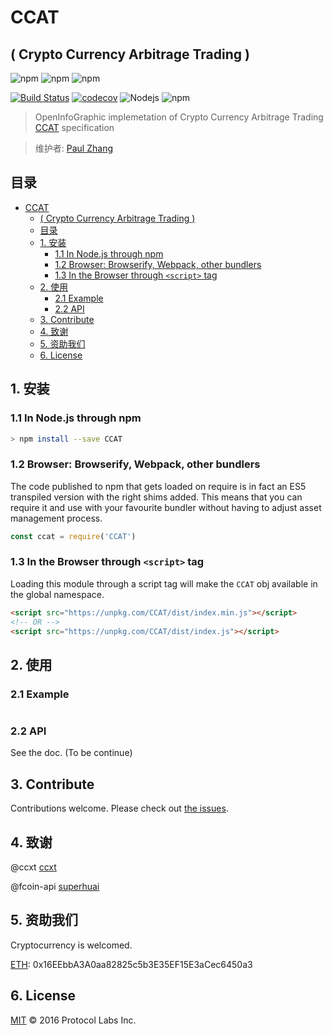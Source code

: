 # CCAT
## ( Crypto Currency Arbitrage Trading )

![npm](https://img.shields.io/badge/Project-CCAT-blue.svg?style=plastic)
![npm](https://img.shields.io/badge/Status-Devloping-blue.svg?style=plastic)
![npm](https://img.shields.io/badge/Made%20by-OpenInfoGraphic-blue.svg?style=plastic)

[![Build Status](http://45.76.208.48:8080/buildStatus/icon?job=CCAT&style=plastic)](http://45.76.208.48:8080/job/CCAT/)
[![codecov](https://codecov.io/gh/OpenInfoGraphic/CCAT/branch/master/graph/badge.svg?style=plastic)](https://codecov.io/gh/OpenInfoGraphic/CCAT)
![Nodejs](https://img.shields.io/badge/Node.js-%3E%3D8.11.0-orange.svg?style=plastic)
![npm](https://img.shields.io/badge/npm-%3E%3D6.0.0-orange.svg?style=plastic)

> OpenInfoGraphic implemetation of Crypto Currency Arbitrage Trading
[CCAT](https://github.com/OpenInfoGraphic/CCAT) specification

> 维护者:
[Paul Zhang](https://github.com/paulplayer)

## 目录
<!-- TOC depthFrom:1 depthTo:6 withLinks:1 updateOnSave:1 orderedList:0 -->

- [CCAT](#ccat)
	- [( Crypto Currency Arbitrage Trading )](#-crypto-currency-arbitrage-trading-)
	- [目录](#目录)
	- [1. 安装](#1-安装)
		- [1.1 In Node.js through npm](#11-in-nodejs-through-npm)
		- [1.2 Browser: Browserify, Webpack, other bundlers](#12-browser-browserify-webpack-other-bundlers)
		- [1.3 In the Browser through `<script>` tag](#13-in-the-browser-through-script-tag)
	- [2. 使用](#2-使用)
		- [2.1 Example](#21-example)
		- [2.2 API](#22-api)
	- [3. Contribute](#3-contribute)
	- [4. 致谢](#4-致谢)
	- [5. 资助我们](#5-资助我们)
	- [6. License](#6-license)

<!-- /TOC -->

## 1. 安装

### 1.1 In Node.js through npm

```bash
> npm install --save CCAT
```

### 1.2 Browser: Browserify, Webpack, other bundlers

The code published to npm that gets loaded on require is in fact an ES5 transpiled version with the right shims added. This means that you can require it and use with your favourite bundler without having to adjust asset management process.

```js
const ccat = require('CCAT')
```


### 1.3 In the Browser through `<script>` tag

Loading this module through a script tag will make the ```CCAT``` obj available in the global namespace.

```html
<script src="https://unpkg.com/CCAT/dist/index.min.js"></script>
<!-- OR -->
<script src="https://unpkg.com/CCAT/dist/index.js"></script>
```

## 2. 使用

### 2.1 Example

```JavaScript

```

### 2.2 API

See the doc. (To be continue)


## 3. Contribute

Contributions welcome. Please check out [the issues](https://github.com/OpenInfoGraphic/CCAT/issues).

## 4. 致谢

@ccxt
[ccxt](https://github.com/ccxt/ccxt.git)

@fcoin-api
[superhuai](https://github.com/superhuai/fcoin-api.git)


## 5. 资助我们

Cryptocurrency is welcomed.

[ETH](#): 0x16EEbbA3A0aa82825c5b3E35EF15E3aCec6450a3

## 6. License

[MIT](LICENSE) © 2016 Protocol Labs Inc.
